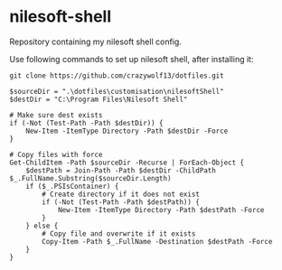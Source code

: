 # nilesoft-shell
Repository containing my nilesoft shell config.

Use following commands to set up nilesoft shell, after installing it:

````
git clone https://github.com/crazywolf13/dotfiles.git

$sourceDir = ".\dotfiles\customisation\nilesoftShell"
$destDir = "C:\Program Files\Nilesoft Shell"

# Make sure dest exists
if (-Not (Test-Path -Path $destDir)) {
    New-Item -ItemType Directory -Path $destDir -Force
}

# Copy files with force
Get-ChildItem -Path $sourceDir -Recurse | ForEach-Object {
    $destPath = Join-Path -Path $destDir -ChildPath $_.FullName.Substring($sourceDir.Length)
    if ($_.PSIsContainer) {
        # Create directory if it does not exist
        if (-Not (Test-Path -Path $destPath)) {
            New-Item -ItemType Directory -Path $destPath -Force
        }
    } else {
        # Copy file and overwrite if it exists
        Copy-Item -Path $_.FullName -Destination $destPath -Force
    }
}
````
